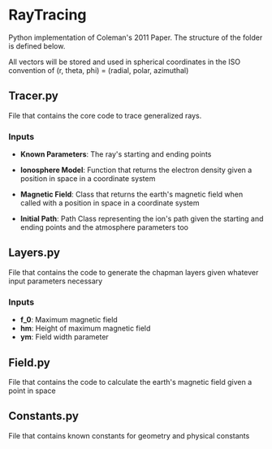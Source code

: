 # RayTracing

Python implementation of Coleman's 2011 Paper. 
The structure of the folder is defined below.

All vectors will be stored and used in spherical coordinates 
in the ISO convention of (r, theta, phi) = (radial, polar, azimuthal)

## Tracer.py

 File that contains the core code to trace generalized rays.

### Inputs

* **Known Parameters**: The ray's starting and ending points

* **Ionosphere Model**: Function that returns the electron density 
given a position in space in a coordinate system

* **Magnetic Field**: Class that returns the earth's magnetic field 
when called with a position in space in a coordinate system

* **Initial Path**: Path Class representing the ion's path given the 
starting and ending points and the atmosphere parameters too

## Layers.py

  File that contains the code to generate the chapman 
  layers given whatever input parameters necessary

### Inputs

* **f_0**: Maximum magnetic field
* **hm**: Height of maximum magnetic field
* **ym**: Field width parameter

## Field.py

  File that contains the code to calculate the 
  earth's magnetic field given a point in space

## Constants.py

  File that contains known constants for geometry and physical constants